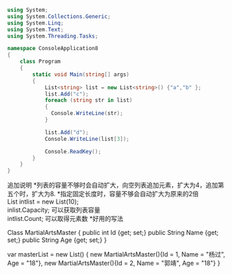 ```c#
using System;
using System.Collections.Generic;
using System.Linq;
using System.Text;
using System.Threading.Tasks;

namespace ConsoleApplication8
{
    class Program
    {
        static void Main(string[] args)
        {
            List<string> list = new List<string>() {"a","b" };
            list.Add("c");
            foreach (string str in list)
            {
              Console.WriteLine(str);
            }

            list.Add("d");
            Console.WriteLine(list[3]);

            Console.ReadKey();
        }
    }
}
```

追加说明
*列表的容量不够时会自动扩大，向空列表追加元素，扩大为4，追加第五个时，扩大为8.
*指定固定长度时，容量不够会自动扩大为原来的2倍     
    List<int> intlist = new List<int>(10);             
    inlist.Capacity;   可以获取列表容量                    
    intlist.Count; 可以取得元素数
*好用的写法

Class MartialArtsMaster {
    public int Id {get; set;}
    public String Name {get; set;}
    public String Age {get; set;}
}

 var masterList = new List<MartialArtsMaster>()
 {
    new MartialArtsMaster(){Id = 1, Name = "杨过", Age = "18"},
    new MartialArtsMaster(){Id = 2, Name = "郭靖", Age = "18"}
 }
